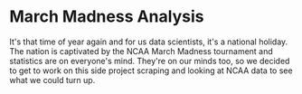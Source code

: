 
# March Madness Analysis

It's that time of year again and for us data scientists, it's a national holiday. The nation is captivated by the NCAA March Madness tournament and statistics are on everyone's mind. They're on our minds too, so we decided to get to work on this side project scraping and looking at NCAA data to see what we could turn up.
